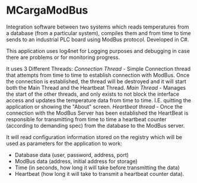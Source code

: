 # MCargaModBus
Integration software between two systems which reads temperatures from a database (from a particular system), compiles them and from time to time sends to an industrial PLC board using ModBus protocol. Developed in C#.

This application uses log4net for Logging purposes and debugging in case there are problems or for monitoring progress.

It uses 3 Different Threads:
_Connection Thread_ - Simple Connection thread that attempts from time to time to establish connection with ModBus. Once the connection is established, the thread will be destroyed and it will start both the Main Thread and the Heartbeat Thread.
_Main Thread_ - Manages the start of the other threads, and only exists to not block the interface access and updates the temperature data from time to time. I.E. quitting the application or showing the "About" screen.
_Heartbeat thread_ - Once the connection with the ModBus Server has been established the HeartBeat is responsible for transmitting from time to time a heartbeat counter (according to demanding spec) from the database to the ModBus server.


It will read configuration information stored on the registry which will be used as parameters for the application to work:
- Database data (user, password, address, port)
- ModBus data (address, initial address for storage)
- Time (in seconds, how long it will take before transmitting the data)
- Heartbeat (how long it will take to transmit a heartbeat counter data).
